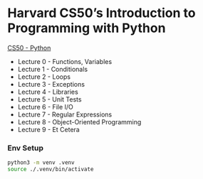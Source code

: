 # Harvard CS50’s Introduction to Programming with Python

[CS50 - Python](https://www.youtube.com/watch?v=nLRL_NcnK-4&t=22673s&ab_channel=freeCodeCamp.org)

- Lecture 0 - Functions, Variables
- Lecture 1 - Conditionals
- Lecture 2 - Loops
- Lecture 3 - Exceptions
- Lecture 4 - Libraries
- Lecture 5 - Unit Tests
- Lecture 6 - File I/O
- Lecture 7 - Regular Expressions
- Lecture 8 - Object-Oriented Programming
- Lecture 9 - Et Cetera

### Env Setup

```bash
python3 -m venv .venv
source ./.venv/bin/activate
```
